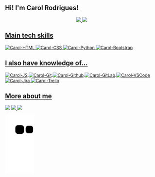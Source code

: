 ## Hi! I'm Carol Rodrigues!

<div align="center">
  <a href="https://github.com/AnneCarolinerp">
  <img height="150em" src="https://github-readme-stats.vercel.app/api?username=AnneCarolinerp&show_icons=true&theme=radical&include_all_commits=true&count_private=true"/>
  <img height="150em" src="https://github-readme-stats.vercel.app/api/top-langs/?username=AnneCarolinerp&layout=compact&langs_count=7&theme=radical"/>
</div>


## Main tech skills
<span><img align="center" alt="Carol-HTML" height="40" width="40" src="https://cdn.jsdelivr.net/gh/devicons/devicon/icons/html5/html5-original-wordmark.svg" /></span>
<span><img align="center" alt="Carol-CSS" height="40" width="40" src="https://cdn.jsdelivr.net/gh/devicons/devicon/icons/css3/css3-original-wordmark.svg" /></span>
<span><img align="center" alt="Carol-Python" height="40" width="40" src="https://cdn.jsdelivr.net/gh/devicons/devicon/icons/python/python-original-wordmark.svg" /></span>
<span><img align="center" alt="Carol-Bootstrap" height="40" width="40" src="https://cdn.jsdelivr.net/gh/devicons/devicon/icons/bootstrap/bootstrap-original-wordmark.svg" /></span>
  
## I also have knowledge of...
<span><img align="center" alt="Carol-JS" height="40" width="40" src="https://cdn.jsdelivr.net/gh/devicons/devicon/icons/javascript/javascript-original.svg" /></span>
<span><img align="center" alt="Carol-Git" height="40" width="40" src="https://cdn.jsdelivr.net/gh/devicons/devicon/icons/git/git-original-wordmark.svg" /></span>
<span><img align="center" alt="Carol-Github" height="40" width="40" src="https://cdn.jsdelivr.net/gh/devicons/devicon/icons/github/github-original-wordmark.svg" /></span>
<span><img align="center" alt="Carol-GitLab" height="40" width="40" src="https://cdn.jsdelivr.net/gh/devicons/devicon/icons/gitlab/gitlab-original-wordmark.svg" /></span>
<span><img align="center" alt="Carol-VSCode" height="40" width="40" src="https://cdn.jsdelivr.net/gh/devicons/devicon/icons/vscode/vscode-original-wordmark.svg" /></span>
<span><img align="center" alt="Carol-Jira" height="40" width="40" src="https://cdn.jsdelivr.net/gh/devicons/devicon/icons/jira/jira-original-wordmark.svg" /></span>
<span><img align="center" alt="Carol-Trello" height="40" width="40" src="https://cdn.jsdelivr.net/gh/devicons/devicon/icons/trello/trello-plain-wordmark.svg" /></span>

 ##

## More about me
<div>
  <a href="https://www.linkedin.com/in/annecarolinerodrigues/" target="_blank"><img src="https://img.shields.io/badge/-LinkedIn-%230077B5?style=for-the-badge&logo=linkedin&logoColor=white" target="_blank"></a> 
  <a href = "mailto:caroline.annerp@gmail.com"><img src="https://img.shields.io/badge/-Gmail-%23333?style=for-the-badge&logo=gmail&logoColor=white" target="_blank" </a>
  <a href="https://www.instagram.com/seguranca_informacao/" target="_blank"><img src="https://img.shields.io/badge/-Instagram-%23E4405F?style=for-the-badge&logo=instagram&logoColor=white" target="_blank"></a> 
</div>

![snake gif](https://github.com/AnneCarolinerp/AnneCarolinerp/blob/output/github-contribution-grid-snake.svg)
